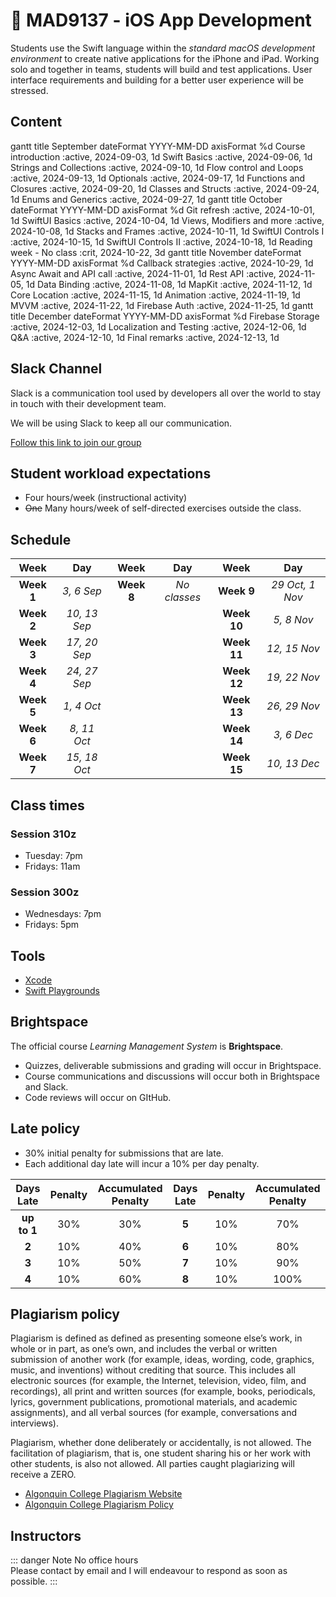 # 🚀 MAD9137 - iOS App Development

Students use the Swift language within the *standard macOS development environment* to create native applications for the iPhone and iPad. Working solo and together in teams, students will build and test applications. User interface requirements and building for a better user experience will be stressed.

## Content

<mermaid>
gantt
    title September
    dateFormat  YYYY-MM-DD
    axisFormat  %d
    Course introduction            :active, 2024-09-03, 1d
    Swift Basics                   :active, 2024-09-06, 1d
    Strings and Collections        :active, 2024-09-10, 1d
    Flow control and Loops         :active, 2024-09-13, 1d
    Optionals                      :active, 2024-09-17, 1d
    Functions and Closures         :active, 2024-09-20, 1d
    Classes and Structs            :active, 2024-09-24, 1d
    Enums and Generics             :active, 2024-09-27, 1d
</mermaid>

<mermaid>
gantt
    title October
    dateFormat  YYYY-MM-DD
    axisFormat  %d
    Git refresh                    :active, 2024-10-01, 1d
    SwiftUI Basics                 :active, 2024-10-04, 1d
    Views, Modifiers and more      :active, 2024-10-08, 1d
    Stacks and Frames              :active, 2024-10-11, 1d
    SwiftUI Controls I             :active, 2024-10-15, 1d
    SwiftUI Controls II            :active, 2024-10-18, 1d
    Reading week - No class        :crit, 2024-10-22, 3d
</mermaid>

<mermaid>
gantt
    title November
    dateFormat  YYYY-MM-DD
    axisFormat  %d
    Callback strategies            :active, 2024-10-29, 1d
    Async Await and API call       :active, 2024-11-01, 1d
    Rest API                       :active, 2024-11-05, 1d
    Data Binding                   :active, 2024-11-08, 1d
    MapKit                         :active, 2024-11-12, 1d
    Core Location                  :active, 2024-11-15, 1d
    Animation                      :active, 2024-11-19, 1d
    MVVM                           :active, 2024-11-22, 1d
    Firebase Auth                  :active, 2024-11-25, 1d
</mermaid>

<mermaid>
gantt
    title December
    dateFormat  YYYY-MM-DD
    axisFormat  %d
    Firebase Storage               :active, 2024-12-03, 1d
    Localization and Testing       :active, 2024-12-06, 1d
    Q&A                            :active, 2024-12-10, 1d
    Final remarks                  :active, 2024-12-13, 1d
</mermaid>

## Slack Channel

Slack is a communication tool used by developers all over the world to stay in touch with their development team.

We will be using Slack to keep all our communication.

[Follow this link to join our group](https://app.slack.com/client/T053NKZ6JDQ/C079E41KHP1)

## Student workload expectations

- Four hours/week (instructional activity)
- ~~One~~ Many hours/week of self-directed exercises outside the class.

## Schedule

| Week   | Day              | Week        | Day          | Week        | Day             |
|:------:|:----------------:|:-----------:|:------------:|:-----------:|:---------------:|
| **Week 1** | *3, 6 Sep*   | **Week 8**  | *No classes* | **Week 9**  | *29 Oct, 1 Nov* |
| **Week 2** | *10, 13 Sep* |             |              | **Week 10** | *5, 8 Nov*      |
| **Week 3** | *17, 20 Sep* |             |              | **Week 11** | *12, 15 Nov*    |
| **Week 4** | *24, 27 Sep* |             |              | **Week 12** | *19, 22 Nov*    |
| **Week 5** | *1, 4 Oct*   |             |              | **Week 13** | *26, 29 Nov*    |
| **Week 6** | *8, 11 Oct*  |             |              | **Week 14** | *3, 6 Dec*      |
| **Week 7** | *15, 18 Oct* |             |              | **Week 15** | *10, 13 Dec*    |

## Class times

### Session 310z

- Tuesday: 7pm
- Fridays: 11am

### Session 300z

- Wednesdays: 7pm
- Fridays: 5pm

## Tools

- [Xcode](https://apps.apple.com/us/app/xcode/id497799835?mt=12/)
- [Swift Playgrounds](https://apps.apple.com/app/id1496833156)

## Brightspace

The official course *Learning Management System* is **Brightspace**.

- Quizzes, deliverable submissions and grading will occur in Brightspace.
- Course communications and discussions will occur both in Brightspace and Slack.
- Code reviews will occur on GItHub.

## Late policy

- 30% initial penalty for submissions that are late. 
- Each additional day late will incur a 10% per day penalty.

| Days Late    | Penalty|Accumulated Penalty | Days Late | Penalty| Accumulated Penalty  |
|:------------:|:------:|:------------------:|:---------:|:------:|:--------------------:|
| **up to 1**  | 30%    | 30%                | **5**     | 10%    | 70%                  |
| **2**        | 10%    | 40%                | **6**     | 10%    | 80%                  |
| **3**        | 10%    | 50%                | **7**     | 10%    | 90%                  |
| **4**        | 10%    | 60%                | **8**     | 10%    | 100%                 |

## Plagiarism policy

Plagiarism is defined as defined as presenting someone else’s work, in whole or in part, as one’s own, and includes the verbal or written submission of another work (for example, ideas, wording, code, graphics, music, and inventions) without crediting that source. This includes all electronic sources (for example, the Internet, television, video, film, and recordings), all print and written sources (for example, books, periodicals, lyrics, government publications, promotional materials, and academic assignments), and all verbal sources (for example, conversations and interviews).

Plagiarism, whether done deliberately or accidentally, is not allowed. The facilitation of plagiarism, that is, one student sharing his or her work with other students, is also not allowed. All parties caught plagiarizing will receive a ZERO.

- [Algonquin College Plagiarism Website](https://www.algonquincollege.com/online/info-page/plagiarism/)
- [Algonquin College Plagiarism Policy](https://www.algonquincollege.com/policies/files/2016/04/AA20.pdf)

## Instructors

<ContactCard
  name="Vladimir Cezar"
  img-url="/f2024/vladimir-cezar.jpg"
  bio="Instructor of the Mobile Application Design & Development program at Algonquin College"
  :details="[
      { label: 'email', value: 'cezarv@algonquincollege.com' },
      { label: 'github', value: 'vladimircezar' },
    ]"
/>

::: danger Note
No office hours  
Please contact by email and I will endeavour to respond as soon as possible.
:::
